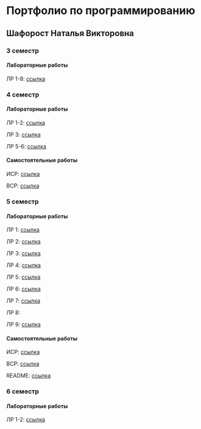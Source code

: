 # Портфолио по программированию

## Шафорост Наталья Викторовна

### 3 семестр

#### Лабораторные работы 
ЛР 1-8: [ссылка](https://replit.com/@Nataliya29/PuzzledStableEmbed#main.py)

### 4 семестр

#### Лабораторные работы

ЛР 1-2: [ссылка](https://github.com/Natasha-29/4sem/blob/main/LR1-2)

ЛР 3: [ссылка](https://github.com/Natasha-29/4sem/tree/main/LR3)

ЛР 5-6: [ссылка](https://github.com/Natasha-29/4sem/blob/main/LR5-6)
#### Самостоятельные работы

ИСР: [ссылка](https://github.com/Natasha-29/4sem/tree/main/ISR)

ВСР: [ссылка](https://github.com/Natasha-29/4sem/tree/main/%D0%92%D0%A1%D0%A0)

### 5 семестр

#### Лабораторные работы

ЛР 1: [ссылка](https://github.com/nas-tya/prog/blob/main/lr/sem5/sem5%20lr1.py)

ЛР 2: [ссылка](https://github.com/nas-tya/prog/blob/main/lr/sem5/sem5%20lr2.py)

ЛР 3: [ссылка](https://github.com/nas-tya/prog/tree/main/lr/sem5/sem5%20lr3)

ЛР 4: [ссылка](https://github.com/nas-tya/prog/blob/main/lr/sem5/sem5%20lr4.md)

ЛР 5: [ссылка](https://github.com/nas-tya/prog/blob/main/lr/sem5/sem5%20lr5.py)

ЛР 6: [ссылка](https://github.com/nas-tya/prog/blob/main/lr/sem5/sem5%20lr6.py)

ЛР 7: [ссылка](https://github.com/nas-tya/prog/blob/main/lr/sem5/sem5%20lr7.py)

ЛР 8: 

ЛР 9: [ссылка](https://github.com/nas-tya/prog/blob/main/lr/sem5/sem5%20lr9.py)

#### Самостоятельные работы

ИСР: [ссылка](https://github.com/nas-tya/prog/tree/main/sr/prog5-sr/isr)

ВСР: [ссылка](https://github.com/nas-tya/prog/tree/main/sr/prog5-sr/vsr)

README: [ссылка](https://github.com/nas-tya/prog/blob/main/sr/prog5-sr/README.md)

### 6 семестр

#### Лабораторные работы

ЛР 1-2: [ссылка](https://github.com/nas-tya/prog/tree/main/lr/sem6/sem6%20lr1-2)
